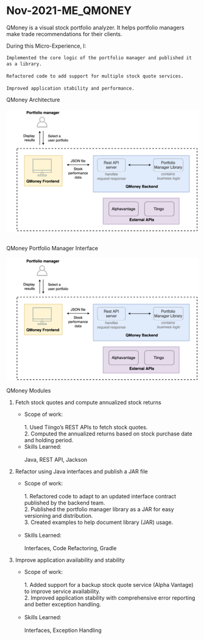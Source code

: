# Nov-2021-ME_QMONEY
QMoney is a visual stock portfolio analyzer. It helps portfolio managers make trade recommendations for their clients.

During this Micro-Experience, I:

    Implemented the core logic of the portfolio manager and published it as a library.

    Refactored code to add support for multiple stock quote services.

    Improved application stability and performance.


QMoney Architecture<br/><br/>
![Basic Concept Image](https://github.com/Pankaj4398/QMoney/blob/b795afb32f38b4ed71bad7a8e1b582299a028273/report-image/image-0.png)

<br/>QMoney Portfolio Manager Interface<br/><br/>
![Basic Concept Image](https://github.com/Pankaj4398/QMoney/blob/b795afb32f38b4ed71bad7a8e1b582299a028273/report-image/image-0.png)



QMoney Modules

  1.  Fetch stock quotes and compute annualized stock returns

      - Scope of work:<br/><br/>
               1. Used Tiingo’s REST APIs to fetch stock quotes.<br/>
               2. Computed the annualized returns based on stock purchase date and holding period.<br/>
      - Skills Learned:<br/><br/>
               Java, REST API, Jackson
      


  2.  Refactor using Java interfaces and publish a JAR file

      - Scope of work:<br/><br/>
              1. Refactored code to adapt to an updated interface contract published by the backend team.<br/>
              2. Published the portfolio manager library as a JAR for easy versioning and distribution.<br/>
              3. Created examples to help document library (JAR) usage.<br/><br/>
      - Skills Learned:<br/><br/>
               Interfaces, Code Refactoring, Gradle   



  3.  Improve application availability and stability

      - Scope of work:<br/><br/>
              1. Added support for a backup stock quote service (Alpha Vantage) to improve service availability.<br/>
              2. Improved application stability with comprehensive error reporting and better exception handling.<br/><br/>              
      - Skills Learned:<br/><br/>
               Interfaces, Exception Handling
